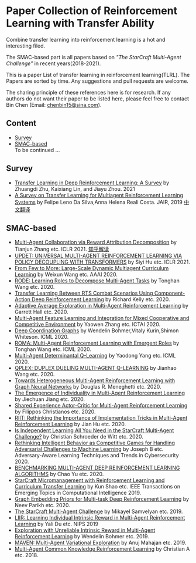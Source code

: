 # Paper Collection of Reinforcement Learning with Transfer Ability

Combine transfer learning into reinforcement learning is a hot and interesting filed.

The SMAC-based part is all papers based on *"The StarCraft Multi-Agent Challenge"* in recent years(2018-2021).

This is a paper List of transfer learning in reinforcement learning(TLRL). The Papers are sorted by time. Any suggestions and pull requests are welcome.

The sharing principle of these references here is for research. If any authors do not want their paper to be listed here, please feel free to contact Bin Chen (Email: chenbin15@sina.com).

## Content
* [Survey](#survey)  
* [SMAC-based](#smac-based)  
To be continued ...



## Survey  
* [Transfer Learning in Deep Reinforcement Learning: A Survey](https://arxiv.org/pdf/2009.07888.pdf) by Zhuangdi Zhu, Kaixiang Lin, and Jiayu Zhou. 2021 
* [A Survey on Transfer Learning for Multiagent Reinforcement Learning Systems](https://jair.org/index.php/jair/article/view/11396/26482) by Felipe Leno Da Silva,Anna Helena Reali Costa. JAIR, 2019 [中文翻译](https://blog.csdn.net/caozixuan98724/article/details/107525332)

## SMAC-based  
* [Multi-Agent Collaboration via Reward Attribution Decomposition](https://arxiv.org/abs/2010.08531) by Tianjun Zhang etc. ICLR 2021. [知乎解读](https://zhuanlan.zhihu.com/p/271648948)  
* [UPDET: UNIVERSAL MULTI-AGENT REINFORCEMENT LEARNING VIA POLICY DECOUPLING WITH TRANSFORMERS](https://openreview.net/pdf/1f24b0b3a09ad8484d3887053d6c4c6a87d96ba1.pdf) by Siyi Hu etc. ICLR 2021.  
* [From Few to More: Large-Scale Dynamic Multiagent Curriculum Learning](https://ojs.aaai.org/index.php/AAAI/article/view/6221) by Weixun Wang etc. AAAI 2020.  
* [RODE: Learning Roles to Decompose Multi-Agent Tasks](https://arxiv.org/pdf/2010.01523.pdf) by Tonghan Wang etc. 2020.  
* [Transfer Learning Between RTS Combat Scenarios Using Component-Action Deep Reinforcement Learning](https://skatgame.net/mburo/aiide20ws/papers/paper4-cameraready.pdf) by Richard Kelly etc. 2020.  
* [Adaptive Average Exploration in Multi-Agent Reinforcement Learning](https://ieeexplore.ieee.org/abstract/document/9256721) by Garrett Hall etc. 2020.  
* [Multi-Agent Feature Learning and Integration for Mixed Cooperative and Competitive Environment](https://ieeexplore.ieee.org/abstract/document/9288288) by Yaowen Zhang etc. ICTAI 2020.  
* [Deep Coordination Graphs](http://proceedings.mlr.press/v119/boehmer20a/boehmer20a.pdf) by Wendelin Bohmer,Vitaly Kurin,Shimon Whiteson. ICML 2020.  
* [ROMA: Multi-Agent Reinforcement Learning with Emergent Roles](http://proceedings.mlr.press/v119/wang20f/wang20f.pdf) by Tonghan Wang etc. ICML 2020.  
* [Multi-Agent Determinantal Q-Learning](http://proceedings.mlr.press/v119/yang20i/yang20i.pdf) by Yaodong Yang etc. ICML 2020.  
* [QPLEX: DUPLEX DUELING MULTI-AGENT Q-LEARNING](https://arxiv.org/pdf/2008.01062.pdf) by Jianhao Wang etc. 2020.  
* [Towards Heterogeneous Multi-Agent Reinforcement Learning with Graph Neural Networks](https://arxiv.org/pdf/2009.13161.pdf) by Douglas R. Meneghetti etc. 2020.  
* [The Emergence of Individuality in Multi-Agent Reinforcement Learning](https://arxiv.org/pdf/2006.05842.pdf) by Jiechuan Jiang etc. 2020.  
* [Shared Experience Actor-Critic for Multi-Agent Reinforcement Learning](https://arxiv.org/pdf/2006.07169.pdf) by Filippos Christianos etc. 2020.  
* [RIIT: Rethinking the Importance of Implementation Tricks in Multi-Agent Reinforcement Learning](https://arxiv.org/pdf/2102.03479.pdf) by Jian Hu etc. 2020.  
* [Is Independent Learning All You Need in the StarCraft Multi-Agent Challenge?](https://arxiv.org/pdf/2011.09533.pdf) by Christian Schroeder de Witt etc. 2020.  
* [Rethinking Intelligent Behavior as Competitive Games for Handling Adversarial Challenges to Machine Learning](https://link.springer.com/chapter/10.1007/978-3-030-55692-1_1) by Joseph B etc. Adversary-Aware Learning Techniques and Trends in Cybersecurity 2020.  
* [BENCHMARKING MULTI-AGENT DEEP REINFORCEMENT LEARNING ALGORITHMS](https://www.researchgate.net/profile/Chao-Yu-53/publication/349943157_Benchmarking_Multi-agent_Deep_Reinforcement_Learning_Algorithms/links/60482fff4585154e8c8accb1/Benchmarking-Multi-agent-Deep-Reinforcement-Learning-Algorithms.pdf) by Chao Yu etc. 2020.  
* [StarCraft Micromanagement with Reinforcement Learning and Curriculum Transfer Learning](https://arxiv.org/pdf/1804.00810.pdf) by Kun Shao etc. IEEE Transactions on Emerging Topics in Computational Intelligence 2019. 
* [Graph Embedding Priors for Multi-task Deep Reinforcement Learning](http://128.148.32.110/people/gdk/pubs/graph_embed_deeprl_ws.pdf) by Neev Parikh etc. 2020.  
* [The StarCraft Multi-Agent Challenge](https://arxiv.org/pdf/1902.04043v1.pdf) by Mikayel Samvelyan etc. 2019.  
* [LIIR: Learning Individual Intrinsic Reward in Multi-Agent Reinforcement Learning](https://proceedings.neurips.cc/paper/2019/file/07a9d3fed4c5ea6b17e80258dee231fa-Paper.pdf) by Yali Du etc. NIPS 2019  
* [Exploration with Unreliable Intrinsic Reward in Multi-Agent Reinforcement Learning](https://arxiv.org/pdf/1906.02138.pdf) by Wendelin Bohmer etc. 2019.  
* [MAVEN: Multi-Agent Variational Exploration](https://arxiv.org/pdf/1910.07483.pdf) by Anuj Mahajan etc. 2019.  
* [Multi-Agent Common Knowledge Reinforcement Learning](https://arxiv.org/pdf/1810.11702.pdf) by Christian A etc. 2018. 
